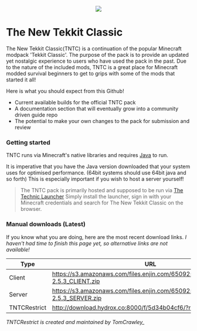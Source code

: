 <p align="center">
  <img src="https://vgy.me/wDa5Zp.png">
</p>

# The New Tekkit Classic

The New Tekkit Classic(TNTC) is a continuation of the popular Minecraft modpack 'Tekkit Classic'. The purpose of the pack is to provide an updated yet nostalgic experience to users who have used the pack in the past.
Due to the nature of the included mods, TNTC is a great place for Minecraft modded survival beginners to get to grips with some of the mods that started it all!

Here is what you should expect from this Github!
  - Current available builds for the official TNTC pack 
  - A documentation section that will eventually grow into a community driven guide repo
  - The potential to make your own changes to the pack for submission and review
### Getting started

TNTC runs via Minecraft's native libraries and requires [Java](https://java.com/en/download/) to run.

It is imperative that you have the Java version downloaded that your system uses for optimised performance. (64bit systems should use 64bit java and so forth) This is especially important if you wish to host a server yourself!
>The TNTC pack is primarily hosted and supposed to be run via [The Technic Launcher](https://www.technicpack.net/download)
>Simply install the launcher, sign in with your Minecraft credentials and search for The New Tekkit Classic on the browser.

### Manual downloads (Latest)
If you know what you are doing, here are the most recent download links.
*I haven't had time to finish this page yet, so alternative links are not available!*

| Type | URL |
| ------ | ------ |
| Client | https://s3.amazonaws.com/files.enjin.com/650925/Downloads/TNTC-2.5.3_CLIENT.zip |
| Server | https://s3.amazonaws.com/files.enjin.com/650925/Downloads/TNTC-2.5.3_SERVER.zip |
| TNTCRestrict | http://download.hydrox.co:8000/f/5d34b04cf6/?raw=1 |

*TNTCRestrict is created and maintained by TomCrawley_*
